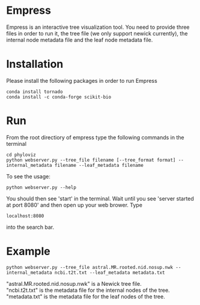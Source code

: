 # Empress
Empress is an interactive tree visualization tool. You need to provide three files in order to run it, the tree file (we only support newick currently), the internal node metadata file and the leaf node metadata file.

# Installation
Please install the following packages in order to run Empress

```
conda install tornado
conda install -c conda-forge scikit-bio
```

# Run
From the root directiory of empress type the following commands in the terminal

```
cd phyloviz
python webserver.py --tree_file filename [--tree_format format] --internal_metadata filename --leaf_metadata filename

```

To see the usage:

```
python webserver.py --help
```

You should then see 'start' in the terminal. Wait until you see 'server started at port 8080' and then open up your web brower. Type

```
localhost:8080
```
into the search bar.

# Example

```
python webserver.py --tree_file astral.MR.rooted.nid.nosup.nwk --internal_metadata ncbi.t2t.txt --leaf_metadata metadata.txt
```

"astral.MR.rooted.nid.nosup.nwk" is a Newick tree file. \
"ncbi.t2t.txt" is the metadata file for the internal nodes of the tree. \
"metadata.txt" is the metadata file for the leaf nodes of the tree.
